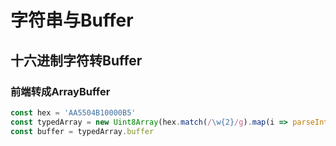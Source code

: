 # 字符串与Buffer

## 十六进制字符转Buffer

### 前端转成ArrayBuffer

```js
const hex = 'AA5504B10000B5'
const typedArray = new Uint8Array(hex.match(/\w{2}/g).map(i => parseInt(i, 16)))
const buffer = typedArray.buffer
```
